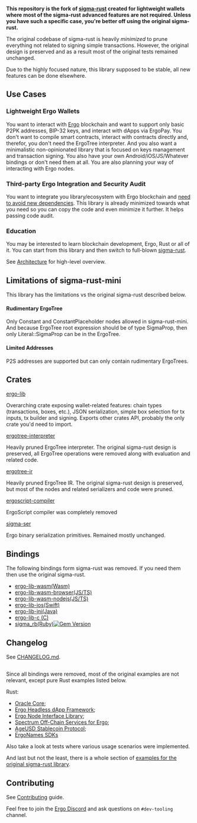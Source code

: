 **This repository is the fork of [sigma-rust](https://github.com/ergoplatform/sigma-rust) created
for lightweight wallets where most of the sigma-rust advanced features are not required.
Unless you have such a specific case, you're better off using the original sigma-rust.**

The original codebase of sigma-rust is heavily _minimized_ to prune everything not related to
signing simple transactions. However, the original design is preserved and as a result most of the
original tests remained unchanged.

Due to the highly focused nature, this library supposed to be stable, all new features can be done elsewhere.

## Use Cases 

### Lightweight Ergo Wallets

You want to interact with [Ergo](https://ergoplatform.org/) blockchain and want to support only
basic P2PK addresses, BIP-32 keys, and interact with dApps via ErgoPay. You don't want to compile
smart contracts, interact with contracts directly and, therefor, you don't need the ErgoTree
interpreter. And you also want a minimalistic non-opinionated library that is focused on keys
management and transaction signing. You also have your own Android/iOS/JS/Whatever bindings or don't
need them at all. You are also planning your way of interacting with Ergo nodes.

### Third-party Ergo Integration and Security Audit 

You want to integrate you library/ecosystem with Ergo blockchain and [need to avoid new dependencies](https://developer.trustwallet.com/developer/wallet-core/newblockchain#rust-implementation).
This library is already minimized towards what you need so you can copy the code and even minimize it further. 
It helps passing code audit.

### Education

You may be interested to learn blockchain development, Ergo, Rust or all of it. You
can start from this library and then switch to full-blown [sigma-rust](https://github.com/ergoplatform/sigma-rust).

See [Architecture](docs/architecture.md) for high-level overview.

## Limitations of sigma-rust-mini

This library has the limitations vs the original sigma-rust described below.

#### Rudimentary ErgoTree
Only Constant and ConstantPlaceholder nodes allowed in sigma-rust-mini. And
because ErgoTree root expression should be of type SigmaProp, then only Literal::SigmaProp can be in
the ErgoTree.

#### Limited Addresses
P2S addresses are supported but can only contain rudimentary ErgoTrees.

## Crates

[ergo-lib](ergo-lib) 

Overarching crate exposing wallet-related features: chain types (transactions, boxes, etc.), JSON serialization, simple box
selection for tx inputs, tx builder and signing. Exports other crates API, probably the only crate you'd need to import.

[ergotree-interpreter](ergotree-interpreter) 

Heavily pruned ErgoTree interpreter. The original sigma-rust design is preserved, all ErgoTree
operations were removed along with evaluation and related code.

[ergotree-ir](ergotree-ir)

Heavily pruned ErgoTree IR. The original sigma-rust design is preserved, but most of the nodes and related serializers and code were pruned.

[ergoscript-compiler](https://github.com/ergoplatform/sigma-rust/tree/develop/ergoscript-compiler) 

ErgoScript compiler was completely removed

[sigma-ser](sigma-ser)

Ergo binary serialization primitives. Remained mostly unchanged.

## Bindings
The following bindings form sigma-rust was removed. If you need them then use the original sigma-rust.
- [ergo-lib-wasm(Wasm)](https://github.com/ergoplatform/sigma-rust/tree/develop/bindings/ergo-lib-wasm) 
- [ergo-lib-wasm-browser(JS/TS)](https://github.com/ergoplatform/sigma-rust/tree/develop/bindings/ergo-lib-wasm)
- [ergo-lib-wasm-nodejs(JS/TS)](https://github.com/ergoplatform/sigma-rust/tree/develop/bindings/ergo-lib-wasm)
- [ergo-lib-ios(Swift)](https://github.com/ergoplatform/sigma-rust/tree/develop/bindings/ergo-lib-ios)
- [ergo-lib-jni(Java)](https://github.com/ergoplatform/sigma-rust/tree/develop/bindings/ergo-lib-jni)
- [ergo-lib-c (C)](https://github.com/ergoplatform/sigma-rust/tree/develop/bindings/ergo-lib-c)
- [sigma_rb(Ruby)](https://github.com/thedlop/sigma_rb)[![Gem Version](https://badge.fury.io/rb/sigma_rb.svg)](https://badge.fury.io/rb/sigma_rb)

## Changelog

See [CHANGELOG.md](ergo-lib/CHANGELOG.md).

## 

Since all bindings were removed, most of the original examples are not relevant, except pure Rust examples listed below.

Rust:

- [Oracle Core](https://github.com/ergoplatform/oracle-core);
- [Ergo Headless dApp Framework](https://github.com/Emurgo/ergo-headless-dapp-framework);
- [Ergo Node Interface Library](https://github.com/Emurgo/ergo-node-interface);
- [Spectrum Off-Chain Services for Ergo](https://github.com/spectrum-finance/spectrum-offchain-ergo);
- [AgeUSD Stablecoin Protocol](https://github.com/Emurgo/age-usd);
- [ErgoNames SDKs](https://github.com/ergonames/sdk/tree/master/rust)


Also take a look at tests where various usage scenarios were implemented.

And last but not the least, there is a whole section of [examples for the original sigma-rust library](https://github.com/ergoplatform/sigma-rust#usage-examples).

## Contributing

See [Contributing](CONTRIBUTING.md) guide.

Feel free to join the [Ergo Discord](https://discord.gg/kj7s7nb) and ask questions on `#dev-tooling` channel.

